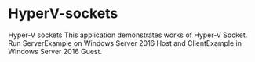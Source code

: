 # HyperV-sockets
Hyper-V sockets
This application demonstrates works of Hyper-V Socket. Run ServerExample on Windows Server 2016 Host and ClientExample in Windows Server 2016 Guest.
